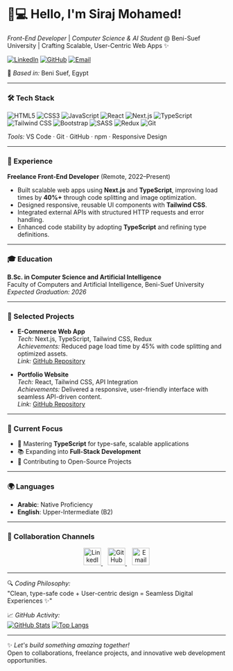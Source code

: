 # 👨💻 Hello, I'm Siraj Mohamed!

*Front-End Developer* | *Computer Science & AI Student* @ Beni-Suef University | Crafting Scalable, User-Centric Web Apps ✨

[![LinkedIn](https://img.shields.io/badge/-Connect_On_LinkedIn-0077B5?style=for-the-badge&logo=linkedin&logoColor=white)](https://www.linkedin.com/in/siraj-mohamed-510a79348)
[![GitHub](https://img.shields.io/badge/-Follow_On_GitHub-181717?style=for-the-badge&logo=github&logoColor=white)](https://github.com/sirajmohamed)
[![Email](https://img.shields.io/badge/-Email_Me-D14836?style=for-the-badge&logo=gmail&logoColor=white)](mailto:serag9923@gmail.com)

📍 *Based in:* Beni Suef, Egypt  

---

### 🛠 Tech Stack
![HTML5](https://img.shields.io/badge/-HTML5-E34F26?logo=html5&logoColor=white)
![CSS3](https://img.shields.io/badge/-CSS3-1572B6?logo=css3)
![JavaScript](https://img.shields.io/badge/-JavaScript-F7DF1E?logo=javascript&logoColor=black)
![React](https://img.shields.io/badge/-React-61DAFB?logo=react&logoColor=black)
![Next.js](https://img.shields.io/badge/-Next.js-000000?logo=next.js&logoColor=white)
![TypeScript](https://img.shields.io/badge/-TypeScript-3178C6?logo=typescript&logoColor=white)
![Tailwind CSS](https://img.shields.io/badge/-Tailwind_CSS-38B2AC?logo=tailwind-css&logoColor=white)
![Bootstrap](https://img.shields.io/badge/-Bootstrap-7952B3?logo=bootstrap)
![SASS](https://img.shields.io/badge/-SASS-CC6699?logo=sass)
![Redux](https://img.shields.io/badge/-Redux-764ABC?logo=redux&logoColor=white)
![Git](https://img.shields.io/badge/-Git-F05032?logo=git&logoColor=white)

*Tools:* VS Code · Git · GitHub · npm · Responsive Design

---

### 💼 Experience
**Freelance Front-End Developer** (Remote, 2022–Present)  
- Built scalable web apps using **Next.js** and **TypeScript**, improving load times by **40%+** through code splitting and image optimization.  
- Designed responsive, reusable UI components with **Tailwind CSS**.  
- Integrated external APIs with structured HTTP requests and error handling.  
- Enhanced code stability by adopting **TypeScript** and refining type definitions.

---

### 🎓 Education
**B.Sc. in Computer Science and Artificial Intelligence**  
Faculty of Computers and Artificial Intelligence, Beni-Suef University  
*Expected Graduation: 2026*

---

### 🌟 Selected Projects
- **E-Commerce Web App**  
  *Tech:* Next.js, TypeScript, Tailwind CSS, Redux  
  *Achievements:* Reduced page load time by 45% with code splitting and optimized assets.  
  *Link:* [GitHub Repository](https://github.com/sirajmohamed)  

- **Portfolio Website**  
  *Tech:* React, Tailwind CSS, API Integration  
  *Achievements:* Delivered a responsive, user-friendly interface with seamless API-driven content.  
  *Link:* [GitHub Repository](https://github.com/sirajmohamed)  

---

### 🎯 Current Focus
- 🧠 Mastering **TypeScript** for type-safe, scalable applications  
- 📚 Expanding into **Full-Stack Development**  
- 🤝 Contributing to Open-Source Projects  

---

### 🌍 Languages
- **Arabic**: Native Proficiency  
- **English**: Upper-Intermediate (B2)

---

### 🌟 Collaboration Channels
<p align="center">
  <a href="https://www.linkedin.com/in/sirajmohamed">
    <img src="https://img.icons8.com/color/48/linkedin.png" alt="LinkedIn" width="40"/>
  </a>
    
  <a href="https://github.com/sirajmohamed">
    <img src="https://img.icons8.com/material-outlined/48/github.png" alt="GitHub" width="40"/>
  </a>
    
  <a href="mailto:serag9232@gmail.com">
    <img src="https://img.icons8.com/color/48/gmail.png" alt="Email" width="40"/>
  </a>
</p>

---

🔍 *Coding Philosophy:*  
"Clean, type-safe code + User-centric design = Seamless Digital Experiences ✨"

📈 *GitHub Activity:*  
[![GitHub Stats](https://github-readme-stats.vercel.app/api?username=sirajmohamed&show_icons=true&theme=radical&hide_title=true)](https://github.com/sirajmohamed)
[![Top Langs](https://github-readme-stats.vercel.app/api/top-langs/?username=sirajmohamed&layout=compact&theme=radical)](https://github.com/sirajmohamed)

---

✨ *Let's build something amazing together!*  
Open to collaborations, freelance projects, and innovative web development opportunities.
